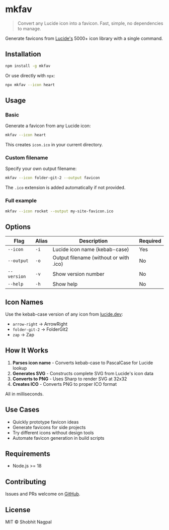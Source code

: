 # mkfav

> Convert any Lucide icon into a favicon. Fast, simple, no dependencies to manage.

Generate favicons from [Lucide's](https://lucide.dev) 5000+ icon library with a single command.

## Installation

```bash
npm install -g mkfav
```

Or use directly with `npx`:

```bash
npx mkfav --icon heart
```

## Usage

### Basic

Generate a favicon from any Lucide icon:

```bash
mkfav --icon heart
```

This creates `icon.ico` in your current directory.

### Custom filename

Specify your own output filename:

```bash
mkfav --icon folder-git-2 --output favicon
```

The `.ico` extension is added automatically if not provided.

### Full example

```bash
mkfav --icon rocket --output my-site-favicon.ico
```

## Options

| Flag | Alias | Description | Required |
|------|-------|-------------|----------|
| `--icon` | `-i` | Lucide icon name (kebab-case) | Yes |
| `--output` | `-o` | Output filename (without or with .ico) | No |
| `--version` | `-v` | Show version number | No |
| `--help` | `-h` | Show help | No |

## Icon Names

Use the kebab-case version of any icon from [lucide.dev](https://lucide.dev/icons):

- `arrow-right` → ArrowRight
- `folder-git-2` → FolderGit2
- `zap` → Zap

## How It Works

1. **Parses icon name** - Converts kebab-case to PascalCase for Lucide lookup
2. **Generates SVG** - Constructs complete SVG from Lucide's icon data
3. **Converts to PNG** - Uses Sharp to render SVG at 32x32
4. **Creates ICO** - Converts PNG to proper ICO format

All in milliseconds.

## Use Cases

- Quickly prototype favicon ideas
- Generate favicons for side projects
- Try different icons without design tools
- Automate favicon generation in build scripts

## Requirements

- Node.js >= 18

## Contributing

Issues and PRs welcome on [GitHub](https://github.com/Shobhit-Nagpal/mkfav).

## License

MIT © Shobhit Nagpal

